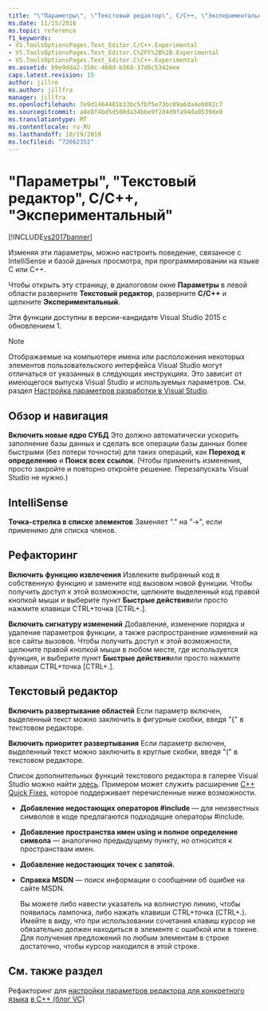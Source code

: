 ```yaml
---
title: "\"Параметры\", \"Текстовый редактор\", C/C++, \"Экспериментальный\" | Документация Майкрософт"
ms.date: 11/15/2016
ms.topic: reference
f1_keywords:
- VS.ToolsOptionsPages.Text_Editor.C/C++.Experimental
- VS.ToolsOptionsPages.Text_Editor.C%2FC%2B%2B.Experimental
- VS.ToolsOptionsPages.Text_Editor.C\C++.Experimental
ms.assetid: b9e9dda2-350c-460d-b368-37d6c5342eee
caps.latest.revision: 15
author: jillre
ms.author: jillfra
manager: jillfra
ms.openlocfilehash: 7e9d1464481b33bc5fbf5e73bc09a6da4eb082c7
ms.sourcegitcommit: a8e8f4bd5d508da34bbe9f2d4d9fa94da0539de0
ms.translationtype: MT
ms.contentlocale: ru-RU
ms.lasthandoff: 10/19/2019
ms.locfileid: "72662352"
---
```

# <a name="options-text-editor-cc-experimental"></a>"Параметры", "Текстовый редактор", C/C++, "Экспериментальный"
[!INCLUDE[vs2017banner](../../includes/vs2017banner.md)]

Изменяя эти параметры, можно настроить поведение, связанное с IntelliSense и базой данных просмотра, при программировании на языке C или C++.

 Чтобы открыть эту страницу, в диалоговом окне **Параметры** в левой области разверните **Текстовый редактор**, разверните **C/C++** и щелкните **Экспериментальный**.

 Эти функции доступны в версии-кандидате Visual Studio 2015 с обновлением 1.

> [!NOTE]
> Отображаемые на компьютере имена или расположения некоторых элементов пользовательского интерфейса Visual Studio могут отличаться от указанных в следующих инструкциях. Это зависит от имеющегося выпуска Visual Studio и используемых параметров. См. раздел [Настройка параметров разработки в Visual Studio](https://msdn.microsoft.com/22c4debb-4e31-47a8-8f19-16f328d7dcd3).

## <a name="browsingnavigation"></a>Обзор и навигация
 **Включить новые ядро СУБД** Это должно автоматически ускорить заполнение базы данных и сделать все операции базы данных более быстрыми (без потери точности) для таких операций, как **Переход к определению** и **Поиск всех ссылок**. (Чтобы применить изменения, просто закройте и повторно откройте решение. Перезапускать Visual Studio не нужно.)

## <a name="intellisense"></a>IntelliSense
 **Точка-стрелка в списке элементов** Заменяет "." на "->", если применимо для списка членов.

## <a name="refactoring"></a>Рефакторинг
 **Включить функцию извлечения** Извлеките выбранный код в собственную функцию и замените код вызовом новой функции. Чтобы получить доступ к этой возможности, щелкните выделенный код правой кнопкой мыши и выберите пункт **Быстрые действия**или просто нажмите клавиши CTRL+точка [CTRL+.].

 **Включить сигнатуру изменений** Добавление, изменение порядка и удаление параметров функции, а также распространение изменений на все сайты вызовов. Чтобы получить доступ к этой возможности, щелкните правой кнопкой мыши в любом месте, где используется функция, и выберите пункт **Быстрые действия**или просто нажмите клавиши CTRL+точка [CTRL+.].

## <a name="text-editor"></a>Текстовый редактор
 **Включить развертывание областей** Если параметр включен, выделенный текст можно заключить в фигурные скобки, введя "{" в текстовом редакторе.

 **Включить приоритет развертывания** Если параметр включен, выделенный текст можно заключить в круглые скобки, введя "(" в текстовом редакторе.

 Список дополнительных функций текстового редактора в галерее Visual Studio можно найти [здесь](http://go.microsoft.com/fwlink/?LinkId=692016). Примером может служить расширение [C++ Quick Fixes](https://visualstudiogallery.msdn.microsoft.com/be91feef-8dc3-4f7a-ac9f-f34e7ca5918f), которое поддерживает перечисленные ниже возможности.

- **Добавление недостающих операторов #include** — для неизвестных символов в коде предлагаются подходящие операторы #include.

- **Добавление пространства имен using и полное определение символа** — аналогично предыдущему пункту, но относится к пространствам имен.

- **Добавление недостающих точек с запятой.**

- **Справка MSDN** — поиск информации о сообщении об ошибке на сайте MSDN.

  Вы можете либо навести указатель на волнистую линию, чтобы появилась лампочка, либо нажать клавиши CTRL+точка (CTRL+.). Имейте в виду, что при использовании сочетания клавиш курсор не обязательно должен находиться в элементе с ошибкой или в токене. Для получения предложений по любым элементам в строке достаточно, чтобы курсор находился в этой строке.

## <a name="see-also"></a>См. также раздел
 Рефакторинг для [настройки параметров редактора для конкретного языка](../../ide/reference/setting-language-specific-editor-options.md) [в C++ (блог VC)](http://blogs.msdn.com/b/vcblog/archive/2014/11/14/all-about-c-refactoring-in-visual-studio-2015-preview.aspx)
